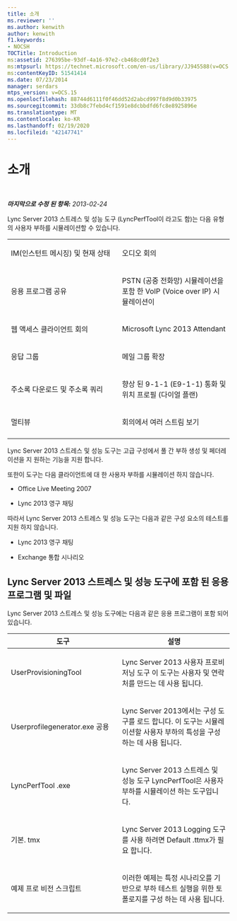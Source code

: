 ```yaml
---
title: 소개
ms.reviewer: ''
ms.author: kenwith
author: kenwith
f1.keywords:
- NOCSH
TOCTitle: Introduction
ms:assetid: 276395be-93df-4a16-97e2-cb468cd0f2e3
ms:mtpsurl: https://technet.microsoft.com/en-us/library/JJ945588(v=OCS.15)
ms:contentKeyID: 51541414
ms.date: 07/23/2014
manager: serdars
mtps_version: v=OCS.15
ms.openlocfilehash: 88744d6111f0f46dd52d2abcd997f8d9d0b33975
ms.sourcegitcommit: 33db8c7febd4cf1591e8dcbbdfd6fc8e8925896e
ms.translationtype: MT
ms.contentlocale: ko-KR
ms.lasthandoff: 02/19/2020
ms.locfileid: "42147741"
---
```

<div data-xmlns="http://www.w3.org/1999/xhtml">

<div class="topic" data-xmlns="http://www.w3.org/1999/xhtml" data-msxsl="urn:schemas-microsoft-com:xslt" data-cs="http://msdn.microsoft.com/">

<div data-asp="https://msdn2.microsoft.com/asp">

# <a name="introduction"></a>소개

</div>

<div id="mainSection">

<div id="mainBody">

<span> </span>

_**마지막으로 수정 된 항목:** 2013-02-24_

Lync Server 2013 스트레스 및 성능 도구 (LyncPerfTool이 라고도 함)는 다음 유형의 사용자 부하를 시뮬레이션할 수 있습니다.


<table>
<colgroup>
<col style="width: 50%" />
<col style="width: 50%" />
</colgroup>
<tbody>
<tr class="odd">
<td><p>IM(인스턴트 메시징) 및 현재 상태</p></td>
<td><p>오디오 회의</p></td>
</tr>
<tr class="even">
<td><p>응용 프로그램 공유</p></td>
<td><p>PSTN (공중 전화망) 시뮬레이션을 포함 한 VoIP (Voice over IP) 시뮬레이션이</p></td>
</tr>
<tr class="odd">
<td><p>웹 액세스 클라이언트 회의</p></td>
<td><p>Microsoft Lync 2013 Attendant</p></td>
</tr>
<tr class="even">
<td><p>응답 그룹</p></td>
<td><p>메일 그룹 확장</p></td>
</tr>
<tr class="odd">
<td><p>주소록 다운로드 및 주소록 쿼리</p></td>
<td><p>향상 된 9-1-1 (E9-1-1) 통화 및 위치 프로필 (다이얼 플랜)</p></td>
</tr>
<tr class="even">
<td><p>멀티뷰</p></td>
<td><p>회의에서 여러 스트림 보기</p></td>
</tr>
<tr class="odd">
<td></td>
<td></td>
</tr>
</tbody>
</table>


Lync Server 2013 스트레스 및 성능 도구는 고급 구성에서 풀 간 부하 생성 및 페더레이션을 지 원하는 기능을 지원 합니다.

또한이 도구는 다음 클라이언트에 대 한 사용자 부하를 시뮬레이션 하지 않습니다.

  - Office Live Meeting 2007

  - Lync 2013 영구 채팅

따라서 Lync Server 2013 스트레스 및 성능 도구는 다음과 같은 구성 요소의 테스트를 지원 하지 않습니다.

  - Lync 2013 영구 채팅

  - Exchange 통합 시나리오

<div>

## <a name="applications-and-files-included-with-the-lync-server-2013-stress-and-performance-tool"></a>Lync Server 2013 스트레스 및 성능 도구에 포함 된 응용 프로그램 및 파일

Lync Server 2013 스트레스 및 성능 도구에는 다음과 같은 응용 프로그램이 포함 되어 있습니다.


<table>
<colgroup>
<col style="width: 50%" />
<col style="width: 50%" />
</colgroup>
<thead>
<tr class="header">
<th>도구</th>
<th>설명</th>
</tr>
</thead>
<tbody>
<tr class="odd">
<td><p>UserProvisioningTool</p></td>
<td><p>Lync Server 2013 사용자 프로비저닝 도구 이 도구는 사용자 및 연락처를 만드는 데 사용 됩니다.</p></td>
</tr>
<tr class="even">
<td><p>Userprofilegenerator.exe 공용</p></td>
<td><p>Lync Server 2013에서는 구성 도구를 로드 합니다. 이 도구는 시뮬레이션할 사용자 부하의 특성을 구성 하는 데 사용 됩니다.</p></td>
</tr>
<tr class="odd">
<td><p>LyncPerfTool .exe</p></td>
<td><p>Lync Server 2013 스트레스 및 성능 도구 LyncPerfTool은 사용자 부하를 시뮬레이션 하는 도구입니다.</p></td>
</tr>
<tr class="even">
<td><p>기본. tmx</p></td>
<td><p>Lync Server 2013 Logging 도구를 사용 하려면 Default .ttmx가 필요 합니다.</p></td>
</tr>
<tr class="odd">
<td><p>예제 프로 비전 스크립트</p></td>
<td><p>이러한 예제는 특정 시나리오를 기반으로 부하 테스트 실행을 위한 토폴로지를 구성 하는 데 사용 됩니다.</p></td>
</tr>
</tbody>
</table>


</div>

</div>

<span> </span>

</div>

</div>

</div>

